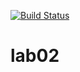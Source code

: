[![Build Status](https://travis-ci.com/shreddered/lab04.svg?branch=master)](https://travis-ci.com/shreddered/lab04)
# lab02
